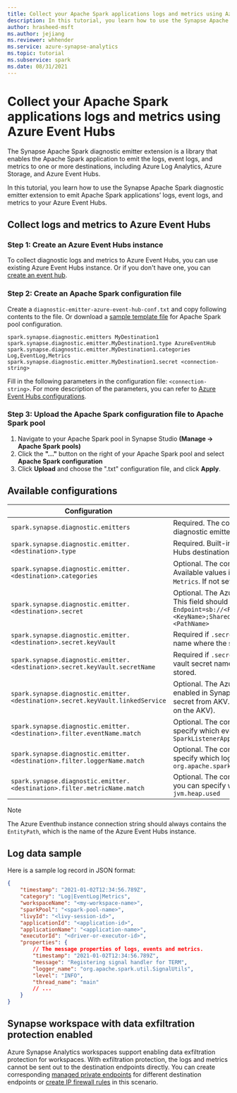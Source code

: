 ```yaml
---
title: Collect your Apache Spark applications logs and metrics using Azure Event Hubs 
description: In this tutorial, you learn how to use the Synapse Apache Spark diagnostic emitter extension to emit Apache Spark applications’ logs, event logs and metrics to your Azure Event Hubs.
author: hrasheed-msft
ms.author: jejiang
ms.reviewer: whhender 
ms.service: azure-synapse-analytics
ms.topic: tutorial
ms.subservice: spark
ms.date: 08/31/2021
---
```


# Collect your Apache Spark applications logs and metrics using Azure Event Hubs 

The Synapse Apache Spark diagnostic emitter extension is a library that enables the Apache Spark application to emit the logs, event logs, and metrics to one or more destinations, including Azure Log Analytics, Azure Storage, and Azure Event Hubs. 

In this tutorial, you learn how to use the Synapse Apache Spark diagnostic emitter extension to emit Apache Spark applications’ logs, event logs, and metrics to your Azure Event Hubs.

## Collect logs and metrics to Azure Event Hubs

### Step 1: Create an Azure Event Hubs instance

To collect diagnostic logs and metrics to Azure Event Hubs, you can use existing Azure Event Hubs instance.
Or if you don't have one, you can [create an event hub](../../event-hubs/event-hubs-create.md).

### Step 2: Create an Apache Spark configuration file

Create a `diagnostic-emitter-azure-event-hub-conf.txt` and copy following contents to the file. Or download a [sample template file](https://go.microsoft.com/fwlink/?linkid=2169375) for Apache Spark pool configuration.

```
spark.synapse.diagnostic.emitters MyDestination1
spark.synapse.diagnostic.emitter.MyDestination1.type AzureEventHub
spark.synapse.diagnostic.emitter.MyDestination1.categories Log,EventLog,Metrics
spark.synapse.diagnostic.emitter.MyDestination1.secret <connection-string>
```

Fill in the following parameters in the configuration file: `<connection-string>`.
For more description of the parameters, you can refer to [Azure Event Hubs configurations](#available-configurations).

### Step 3: Upload the Apache Spark configuration file to Apache Spark pool

1. Navigate to your Apache Spark pool in Synapse Studio **(Manage -> Apache Spark pools)**
2. Click the **"..."** button on the right of your Apache Spark pool and select **Apache Spark configuration**
3. Click **Upload** and choose the ".txt" configuration file, and click **Apply**.

## Available configurations

| Configuration                                                               | Description                                                                                                                                                                                          |
| --------------------------------------------------------------------------- | ---------------------------------------------------------------------------------------------------------------------------------------------------------------------------------------------------- |
| `spark.synapse.diagnostic.emitters`                                         | Required. The comma-separated destination names of diagnostic emitters.                                                                                                                              |
| `spark.synapse.diagnostic.emitter.<destination>.type`                       | Required. Built-in destination type. To enable Azure Event Hubs destination, the value should be `AzureEventHub`.                                                                                    |
| `spark.synapse.diagnostic.emitter.<destination>.categories`                 | Optional. The comma-separated selected log categories. Available values include `DriverLog`, `ExecutorLog`, `EventLog`, `Metrics`. If not set, the default value is **all** categories.              |
| `spark.synapse.diagnostic.emitter.<destination>.secret`                     | Optional. The Azure Event Hubs instance connection string. This field should match this pattern `Endpoint=sb://<FQDN>/;SharedAccessKeyName=<KeyName>;SharedAccessKey=<KeyValue>;EntityPath=<PathName>` |
| `spark.synapse.diagnostic.emitter.<destination>.secret.keyVault`            | Required if `.secret` is not specified. The [Azure Key vault](/azure/key-vault/general/overview) name where the secret (connection string) is stored.                                                                  |
| `spark.synapse.diagnostic.emitter.<destination>.secret.keyVault.secretName` | Required if `.secret.keyVault` is specified. The Azure Key vault secret name where the secret (connection string) is stored.                                                                         |
| `spark.synapse.diagnostic.emitter.<destination>.secret.keyVault.linkedService` | Optional. The Azure Key vault linked service name. When enabled in Synapse pipeline, this is necessary to obtain the secret from AKV. (Please make sure MSI has read permission on the AKV). |
| `spark.synapse.diagnostic.emitter.<destination>.filter.eventName.match`     | Optional. The comma-separated spark event names, you can specify which events to collect. For example: `SparkListenerApplicationStart,SparkListenerApplicationEnd` |
| `spark.synapse.diagnostic.emitter.<destination>.filter.loggerName.match`    | Optional. The comma-separated log4j logger names, you can specify which logs to collect. For example: `org.apache.spark.SparkContext,org.example.Logger` |
| `spark.synapse.diagnostic.emitter.<destination>.filter.metricName.match`    | Optional. The comma-separated spark metric name suffixes, you can specify which metrics to collect. For example: `jvm.heap.used` |


> [!NOTE]
>
> The Azure Eventhub instance connection string should always contains the `EntityPath`, which is the name of the Azure Event Hubs instance.

## Log data sample

Here is a sample log record in JSON format:

```json
{
    "timestamp": "2021-01-02T12:34:56.789Z",
    "category": "Log|EventLog|Metrics",
    "workspaceName": "<my-workspace-name>",
    "sparkPool": "<spark-pool-name>",
    "livyId": "<livy-session-id>",
    "applicationId": "<application-id>",
    "applicationName": "<application-name>",
    "executorId": "<driver-or-executor-id>",
    "properties": {
        // The message properties of logs, events and metrics.
        "timestamp": "2021-01-02T12:34:56.789Z",
        "message": "Registering signal handler for TERM",
        "logger_name": "org.apache.spark.util.SignalUtils",
        "level": "INFO",
        "thread_name": "main"
        // ...
    }
}
```

## Synapse workspace with data exfiltration protection enabled

Azure Synapse Analytics workspaces support enabling data exfiltration protection for workspaces. With exfiltration protection, the logs and metrics cannot be sent out to the destination endpoints directly. You can create corresponding [managed private endpoints](../../synapse-analytics/security/synapse-workspace-managed-private-endpoints.md) for different destination endpoints or [create IP firewall rules](../../synapse-analytics/security/synapse-workspace-ip-firewall.md) in this scenario.




